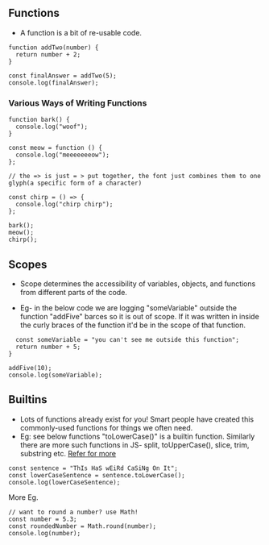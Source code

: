 ## Functions

- A function is a bit of re-usable code.

```
function addTwo(number) {
  return number + 2;
}

const finalAnswer = addTwo(5);
console.log(finalAnswer);
```

### Various Ways of Writing Functions

```
function bark() {
  console.log("woof");
}

const meow = function () {
  console.log("meeeeeeeow");
};

// the => is just = > put together, the font just combines them to one glyph(a specific form of a character)

const chirp = () => {
  console.log("chirp chirp");
};

bark();
meow();
chirp();
```

## Scopes

- Scope determines the accessibility of variables, objects, and functions from different parts of the code.

- Eg- in the below code we are logging "someVariable" outside the function "addFive" barces so it is out of scope. If it was written in inside the curly braces of the function it'd be in the scope of that function. 

``` function addFive(number) {
  const someVariable = "you can't see me outside this function";
  return number + 5;
}

addFive(10);
console.log(someVariable);
```

## Builtins

- Lots of functions already exist for you! Smart people have created this commonly-used functions for things we often need.
- Eg: see below functions "toLowerCase()" is a builtin function. Similarly there are more such functions in JS- split, toUpperCase(), slice, trim, substring etc. [Refer for more](https://developer.mozilla.org/en-US/docs/Web/JavaScript/Reference/Global_Objects/String)

```
const sentence = "ThIs HaS wEiRd CaSiNg On It";
const lowerCaseSentence = sentence.toLowerCase();
console.log(lowerCaseSentence);
```

More Eg.

```
// want to round a number? use Math!
const number = 5.3;
const roundedNumber = Math.round(number);
console.log(number);
```
